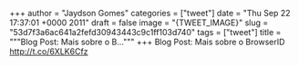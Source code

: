 
+++
author = "Jaydson Gomes"
categories = ["tweet"]
date = "Thu Sep 22 17:37:01 +0000 2011"
draft = false
image = "{TWEET_IMAGE}"
slug = "53d7f3a6ac641a2fefd30943443c9c1ff103d740"
tags = ["tweet"]
title = """Blog Post: Mais sobre o B..."""
+++
Blog Post: Mais sobre o BrowserID http://t.co/6XLK6Cfz
